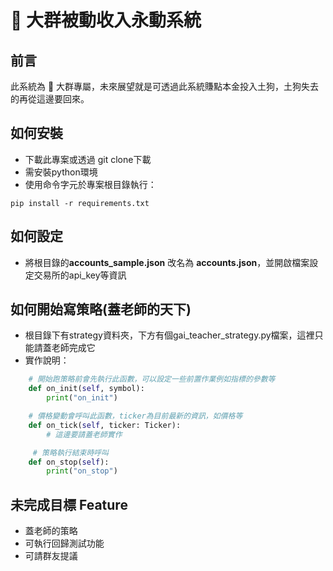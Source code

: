 # 🐻 大群被動收入永動系統

## 前言
此系統為 🐻 大群專屬，未來展望就是可透過此系統賺點本金投入土狗，土狗失去的再從這邊要回來。

## 如何安裝
* 下載此專案或透過 git clone下載
* 需安裝python環境
* 使用命令字元於專案根目錄執行：
```shell
pip install -r requirements.txt
```

## 如何設定
* 將根目錄的**accounts_sample.json** 改名為 **accounts.json**，並開啟檔案設定交易所的api_key等資訊


## 如何開始寫策略(蓋老師的天下)
* 根目錄下有strategy資料夾，下方有個gai_teacher_strategy.py檔案，這裡只能請蓋老師完成它
* 實作說明：
```python
    # 開始跑策略前會先執行此函數，可以設定一些前置作業例如指標的參數等
    def on_init(self, symbol):
        print("on_init")

    # 價格變動會呼叫此函數，ticker為目前最新的資訊，如價格等
    def on_tick(self, ticker: Ticker):
        # 這邊要請蓋老師實作

     # 策略執行結束時呼叫
    def on_stop(self):
        print("on_stop")
```

## 未完成目標 Feature 
* 蓋老師的策略
* 可執行回歸測試功能
* 可請群友提議